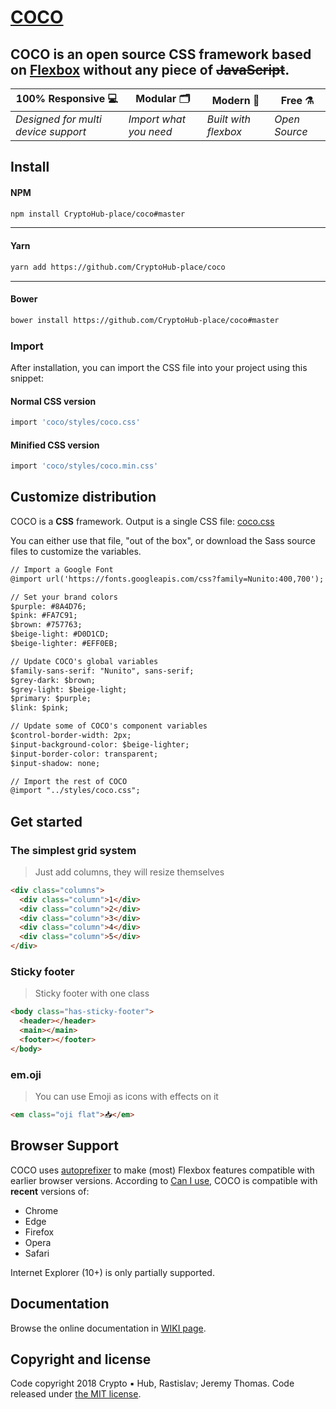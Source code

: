 # [COCO](https://cococss.com)

## **COCO** is an open source CSS framework based on [Flexbox](https://developer.mozilla.org/en-US/docs/Web/CSS/CSS_Flexible_Box_Layout/Using_CSS_flexible_boxes) without any piece of ~~JavaScript~~.

100% Responsive 💻 | Modular 🗂 | Modern 💈 | Free ⚗️
--- | --- | --- | ---
*Designed for multi device support* | *Import what you need* | *Built with flexbox* | *Open Source*

## Install

#### NPM

```sh
npm install CryptoHub-place/coco#master
```

---

#### Yarn

```sh
yarn add https://github.com/CryptoHub-place/coco
```

---

#### Bower

```sh
bower install https://github.com/CryptoHub-place/coco#master
```

### Import
After installation, you can import the CSS file into your project using this snippet:

#### Normal CSS version
```sh
import 'coco/styles/coco.css'
```

#### Minified CSS version
```sh
import 'coco/styles/coco.min.css'
```

## Customize distribution

COCO is a **CSS** framework. Output is a single CSS file: [coco.css](https://github.com/CryptoHub-place/coco/blob/master/styles/coco.css)

You can either use that file, "out of the box", or download the Sass source files to customize the variables.

```html
// Import a Google Font
@import url('https://fonts.googleapis.com/css?family=Nunito:400,700');

// Set your brand colors
$purple: #8A4D76;
$pink: #FA7C91;
$brown: #757763;
$beige-light: #D0D1CD;
$beige-lighter: #EFF0EB;

// Update COCO's global variables
$family-sans-serif: "Nunito", sans-serif;
$grey-dark: $brown;
$grey-light: $beige-light;
$primary: $purple;
$link: $pink;

// Update some of COCO's component variables
$control-border-width: 2px;
$input-background-color: $beige-lighter;
$input-border-color: transparent;
$input-shadow: none;

// Import the rest of COCO
@import "../styles/coco.css";
```

## Get started

### The simplest grid system
> Just add columns, they will resize themselves

```html
<div class="columns">
  <div class="column">1</div>
  <div class="column">2</div>
  <div class="column">3</div>
  <div class="column">4</div>
  <div class="column">5</div>
</div>
```
### Sticky footer
> Sticky footer with one class

```html
<body class="has-sticky-footer">
  <header></header>
  <main></main>
  <footer></footer>
</body>
```

### em.oji
> You can use Emoji as icons with effects on it

```html
<em class="oji flat">📥</em>
```

## Browser Support

COCO uses [autoprefixer](https://github.com/postcss/autoprefixer) to make (most) Flexbox features compatible with earlier browser versions. According to [Can I use](https://caniuse.com/#feat=flexbox), COCO is compatible with **recent** versions of:

* Chrome
* Edge
* Firefox
* Opera
* Safari

Internet Explorer (10+) is only partially supported.

## Documentation

Browse the online documentation in [WIKI page](https://github.com/CryptoHub-place/coco/wiki).

## Copyright and license

Code copyright 2018 Crypto ▪ Hub, Rastislav; Jeremy Thomas. Code released under [the MIT license](https://github.com/CryptoHub-place/coco/blob/master/LICENSE).
